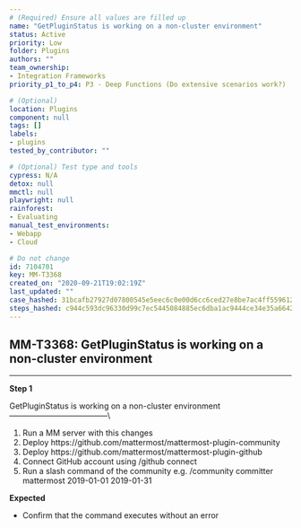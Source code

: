 ```yaml
---
# (Required) Ensure all values are filled up
name: "GetPluginStatus is working on a non-cluster environment"
status: Active
priority: Low
folder: Plugins
authors: ""
team_ownership: 
- Integration Frameworks
priority_p1_to_p4: P3 - Deep Functions (Do extensive scenarios work?)

# (Optional)
location: Plugins
component: null
tags: []
labels: 
- plugins
tested_by_contributor: ""

# (Optional) Test type and tools
cypress: N/A
detox: null
mmctl: null
playwright: null
rainforest: 
- Evaluating
manual_test_environments: 
- Webapp
- Cloud

# Do not change
id: 7104701
key: MM-T3368
created_on: "2020-09-21T19:02:19Z"
last_updated: ""
case_hashed: 31bcafb27927d07800545e5eec6c0e00d6cc6ced27e8be7ac4ff559612daadfa3bdef16023b96686ba978800612f7cc0
steps_hashed: c944c593dc96330d99c7ec5445084885ec6dba1ac9444ce34e35a66423a842222818575f6269e410fcd8189ee385f32e
---
```


<!-- (Auto-generated) Based on frontmatter's "key" and "name" -->

## MM-T3368: GetPluginStatus is working on a non-cluster environment

---

**Step 1**

GetPluginStatus is working on a non-cluster environment\
–––––––––––––––––––––––––\\

1. Run a MM server with this changes
2. Deploy https\://github.com/mattermost/mattermost-plugin-community
3. Deploy https\://github.com/mattermost/mattermost-plugin-github
4. Connect GitHub account using /github connect
5. Run a slash command of the community e.g. /community committer mattermost 2019-01-01 2019-01-31

**Expected**

- Confirm that the command executes without an error
